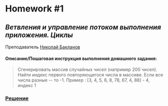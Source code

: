 # Homework #1
## _Ветвления и управление потоком выполнения приложения. Циклы_
Преподаватель [Николай Бакланов][Teacher]

#### Описание/Пошаговая инструкция выполнения домашнего задания:
>Сгенерировать массив случайных чисел (например 200 чисел). 
>Найти индекс первого повторяющегося числа в массиве.
>Если все числа разные -- то -1.
>Пример : [3, 4, 5, 6, 8, 78, 67, 4, 88] - 4, индекс 1

### [Решение][Final]

[Final]: <https://github.com/DaniilYarmolenko/Otus_GPB/tree/homework/Homework/%231_app_flow_cycles/homework_%231.playground>
[Teacher]: <https://otus.ru/teacher/2295>

